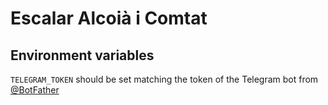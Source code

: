 # Escalar Alcoià i Comtat #
## Environment variables ##
`TELEGRAM_TOKEN` should be set matching the token of the Telegram bot from [@BotFather](https://telegram.me/BotFather)